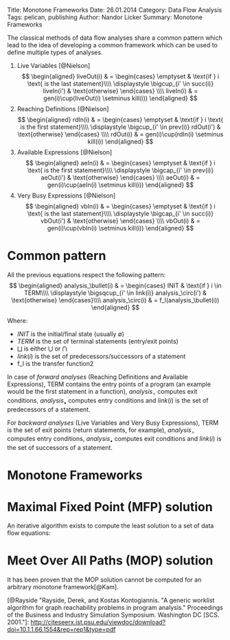 Title: Monotone Frameworks
Date: 26.01.2014
Category: Data Flow Analysis
Tags: pelican, publishing
Author: Nandor Licker
Summary: Monotone Frameworks

The classical methods of data flow analyses share a common pattern which lead
to the idea of developing a common framework which can be used to define
multiple types of analyses.

1. Live Variables [@Nielson] 
$$
\begin{aligned}
  liveOut(i) & = 
    \begin{cases}
      \emptyset & \text{if } i \text{ is the last statement}\\\\
      \displaystyle \bigcup_{i' \in succ(i)} liveIn(i') & \text{otherwise}
    \end{cases} \\\\
  liveIn(i) & = gen(i)\cup(liveOut(i) \setminus kill(i))
\end{aligned}
$$
2. Reaching Definitions [@Nielson]
$$
\begin{aligned}
  rdIn(i) & = 
    \begin{cases}
      \emptyset & \text{if } i \text{ is the first statement}\\\\
      \displaystyle \bigcup_{i' \in prev(i)} rdOut(i') & \text{otherwise}
    \end{cases} \\\\
  rdOut(i) & = gen(i)\cup(rdIn(i) \setminus kill(i))
\end{aligned}
$$
3. Available Expressions [@Nielson]
$$
\begin{aligned}
  aeIn(i) & = 
    \begin{cases}
      \emptyset & \text{if } i \text{ is the first statement}\\\\
      \displaystyle \bigcap_{i' \in prev(i)} aeOut(i') & \text{otherwise}
    \end{cases} \\\\
  aeOut(i) & = gen(i)\cup(aeIn(i) \setminus kill(i))
\end{aligned}
$$
4. Very Busy Expressions [@Nielson]
$$
\begin{aligned}
  vbIn(i) & = 
    \begin{cases}
      \emptyset & \text{if } i \text{ is the last statement}\\\\
      \displaystyle \bigcap_{i' \in succ(i)} vbOut(i') & \text{otherwise}
    \end{cases} \\\\
  vbOut(i) & = gen(i)\cup(vbIn(i) \setminus kill(i))
\end{aligned}
$$

Common pattern
==============
All the previous equations respect the following pattern:
$$
\begin{aligned}
  analysis_\bullet(i) & =
    \begin{cases}
      INIT & \text{if } i \in TERM\\\\
      \displaystyle \bigsqcup_{i' \in link(i)} analysis_\circ(i') & \text{otherwise}
    \end{cases}\\\\
  analysis_\circ(i) & = f_l(analysis_\bullet(i))
\end{aligned}
$$

Where:

+ $INIT$ is the initial/final state (usually $\emptyset$)
+ $TERM$ is the set of terminal statements (entry/exit points) 
+ $\bigsqcup$ is either $\bigcup$ or $\bigcap$
+ $link(i)$ is the set of predecessors/successors of a statement
+ f_l is the transfer function2

In case of *forward analyses* (Reaching Definitions and Available Expressions),
TERM contains the entry points of a program (an example would be the first
statement in a function), $analysis_\circ$ computes exit conditions, 
$analysis_\bullet$ computes entry conditions and $link(i)$ is the set of 
predecessors of a statement.

For *backward analyses* (Live Variables and Very Busy Expressions), TERM is the
set of exit points (return statements, for example), $analysis_\circ$ computes 
entry conditions, $analysis_\bullet$ computes exit conditions and $link(i)$ is 
the set of successors of a statement.

Monotone Frameworks
===================

Maximal Fixed Point (MFP) solution
==================================

An iterative algorithm exists to compute the least solution to a set of data
flow equations:

Meet Over All Paths (MOP) solution
==================================

It has been proven that the MOP solution cannot be computed for an arbitrary
monotone framework[@Kam].

[@Nielson "Nielson, Flemming, Hanne R. Nielson, and Chris Hankin. Principles of program analysis. Springer, 1999. Page 40-50"]: http://www2.imm.dtu.dk/~hrni/PPA/ppa.html
[@Kam "Kam, John B., and Jeffrey D. Ullman. "Monotone data flow analysis frameworks." Acta Informatica 7.3 (1977): 305-317."]: http://download.springer.com/static/pdf/742/art%253A10.1007%252FBF00290339.pdf?auth66=1392462225_8a41583af61c21dd0a5acf990295390a&ext=.pdf
[@Kildall "Kildall, Gary A. "A unified approach to global program optimization." Proceedings of the 1st annual ACM SIGACT-SIGPLAN symposium on Principles of programming languages. ACM, 1973."]: http://dl.acm.org/citation.cfm?id=512945&coll=portal&dl=ACM
[@Rayside "Rayside, Derek, and Kostas Kontogiannis. "A generic worklist algorithm for graph reachability problems in program analysis." Proceedings of the Business and Industry Simulation Symposium. Washington DC [SCS. 2001."]: http://citeseerx.ist.psu.edu/viewdoc/download?doi=10.1.1.66.1554&rep=rep1&type=pdf